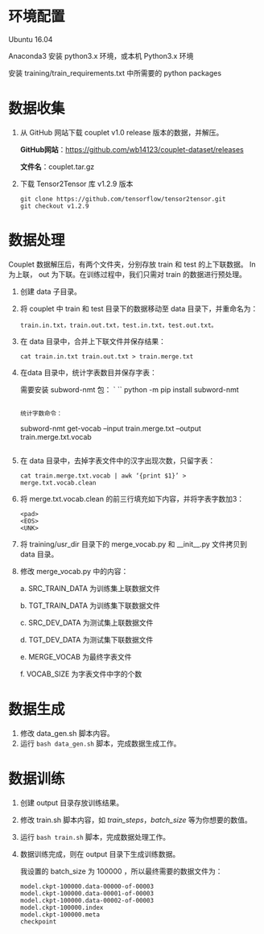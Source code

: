 # 环境配置

Ubuntu 16.04

Anaconda3 安装 python3.x 环境，或本机 Python3.x 环境

安装 training/train_requirements.txt 中所需要的 python packages


# 数据收集

1. 从 GitHub 网站下载 couplet v1.0 release 版本的数据，并解压。

    **GitHub网站**：https://github.com/wb14123/couplet-dataset/releases

    **文件名**：couplet.tar.gz

2. 下载 Tensor2Tensor 库 v1.2.9 版本
    ```
    git clone https://github.com/tensorflow/tensor2tensor.git
    git checkout v1.2.9
    ```


# 数据处理

Couplet 数据解压后，有两个文件夹，分别存放 train 和 test 的上下联数据。 In 为上联， out 为下联。在训练过程中，我们只需对 train 的数据进行预处理。

1. 创建 data 子目录。
2. 将 couplet 中 train 和 test 目录下的数据移动至 data 目录下，并重命名为：
    ```
    train.in.txt，train.out.txt，test.in.txt，test.out.txt。
    ```
3. 在 data 目录中，合并上下联文件并保存结果：
    ```
    cat train.in.txt train.out.txt > train.merge.txt
    ```
4. 在data 目录中，统计字表数目并保存字表：

    需要安装 subword-nmt 包：
    ` ``
    python -m pip install subword-nmt
    ```

    统计字数命令：
    ```
    subword-nmt get-vocab –input train.merge.txt –output train.merge.txt.vocab
    ```
5. 在 data 目录中，去掉字表文件中的汉字出现次数，只留字表：
    ```
    cat train.merge.txt.vocab | awk ‘{print $1}’ > merge.txt.vocab.clean
    ```
6. 将 merge.txt.vocab.clean 的前三行填充如下内容，并将字表字数加3：
    ```
    <pad>
    <EOS>
    <UNK>
    ```
7. 将 training/usr_dir 目录下的 merge_vocab.py 和 \_\_init\_\_.py 文件拷贝到 data 目录。
8. 修改 merge_vocab.py 中的内容：

    a. SRC_TRAIN_DATA 为训练集上联数据文件

    b. TGT_TRAIN_DATA 为训练集下联数据文件

    c. SRC_DEV_DATA 为测试集上联数据文件

    d. TGT_DEV_DATA 为测试集下联数据文件

    e. MERGE_VOCAB 为最终字表文件

    f. VOCAB_SIZE 为字表文件中字的个数


# 数据生成

1. 修改 data_gen.sh 脚本内容。
2. 运行 `bash data_gen.sh` 脚本，完成数据生成工作。


# 数据训练

1. 创建 output 目录存放训练结果。
2. 修改 train.sh 脚本内容，如 *train_steps*，*batch_size* 等为你想要的数值。
3. 运行 `bash train.sh` 脚本，完成数据处理工作。
4. 数据训练完成，则在 output 目录下生成训练数据。

    我设置的 batch_size 为 100000 ，所以最终需要的数据文件为：
    ```
    model.ckpt-100000.data-00000-of-00003
    model.ckpt-100000.data-00001-of-00003
    model.ckpt-100000.data-00002-of-00003
    model.ckpt-100000.index
    model.ckpt-100000.meta
    checkpoint
    ```
